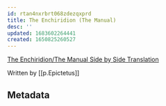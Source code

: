 ```yaml
---
id: rtan4nxrbrt068zdezqxprd
title: The Enchiridion (The Manual)
desc: ''
updated: 1683602264441
created: 1650825260527
---
```


[The Enchiridion/The Manual Side by Side Translation](https://enchiridion.tasuki.org/)

Written by [[p.Epictetus]]

## Metadata
